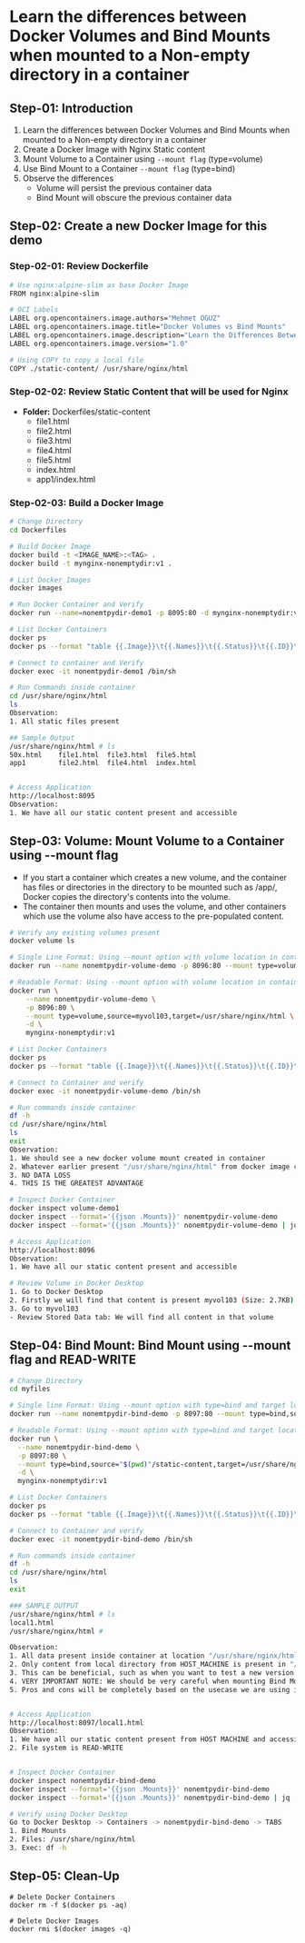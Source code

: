 # Learn the differences between Docker Volumes and Bind Mounts when mounted to a Non-empty directory in a container
 

## Step-01: Introduction
1. Learn the differences between Docker Volumes and Bind Mounts when mounted to a Non-empty directory in a container
2. Create a Docker Image with Nginx Static content
3. Mount Volume to a Container using `--mount flag` (type=volume)
4. Use Bind Mount to a Container `--mount flag` (type=bind)
5. Observe the differences
    - Volume will persist the previous container data
    - Bind Mount will obscure the previous container data

## Step-02: Create a new Docker Image for this demo
### Step-02-01: Review Dockerfile
```bash
# Use nginx:alpine-slim as base Docker Image
FROM nginx:alpine-slim

# OCI Labels
LABEL org.opencontainers.image.authors="Mehmet OGUZ"
LABEL org.opencontainers.image.title="Docker Volumes vs Bind Mounts"
LABEL org.opencontainers.image.description="Learn the Differences Between Docker Volumes and Bind Mounts When Mounted to a Non-Empty Directory in a Container"
LABEL org.opencontainers.image.version="1.0"

# Using COPY to copy a local file
COPY ./static-content/ /usr/share/nginx/html
```

### Step-02-02: Review Static Content that will be used for Nginx
- **Folder:** Dockerfiles/static-content
    - file1.html
    - file2.html
    - file3.html
    - file4.html
    - file5.html
    - index.html
    - app1/index.html

### Step-02-03: Build a Docker Image
```bash
# Change Directory
cd Dockerfiles

# Build Docker Image
docker build -t <IMAGE_NAME>:<TAG> .
docker build -t mynginx-nonemptydir:v1 .

# List Docker Images
docker images

# Run Docker Container and Verify
docker run --name=nonemtpydir-demo1 -p 8095:80 -d mynginx-nonemptydir:v1

# List Docker Containers
docker ps
docker ps --format "table {{.Image}}\t{{.Names}}\t{{.Status}}\t{{.ID}}\t{{.Ports}}"

# Connect to container and Verify
docker exec -it nonemtpydir-demo1 /bin/sh

# Run Commands inside container
cd /usr/share/nginx/html
ls
Observation:
1. All static files present

## Sample Output
/usr/share/nginx/html # ls
50x.html    file1.html  file3.html  file5.html
app1        file2.html  file4.html  index.html


# Access Application
http://localhost:8095
Observation:
1. We have all our static content present and accessible
```

## Step-03: Volume: Mount Volume to a Container using --mount flag
- If you start a container which creates a new volume, and the container has files or directories in the directory to be mounted such as /app/, Docker copies the directory's contents into the volume. 
- The container then mounts and uses the volume, and other containers which use the volume also have access to the pre-populated content.
```bash
# Verify any existing volumes present
docker volume ls

# Single Line Format: Using --mount option with volume location in container as /usr/share/nginx/html
docker run --name nonemtpydir-volume-demo -p 8096:80 --mount type=volume,source=myvol103,target=/usr/share/nginx/html -d mynginx-nonemptydir:v1

# Readable Format: Using --mount option with volume location in container as /usr/share/nginx/html
docker run \
    --name nonemtpydir-volume-demo \
    -p 8096:80 \
    --mount type=volume,source=myvol103,target=/usr/share/nginx/html \
    -d \
    mynginx-nonemptydir:v1

# List Docker Containers
docker ps
docker ps --format "table {{.Image}}\t{{.Names}}\t{{.Status}}\t{{.ID}}\t{{.Ports}}"

# Connect to Container and verify
docker exec -it nonemtpydir-volume-demo /bin/sh

# Run commands inside container
df -h
cd /usr/share/nginx/html
ls
exit
Observation:
1. We should see a new docker volume mount created in container
2. Whatever earlier present "/usr/share/nginx/html" from docker image copied successfully to Docker Volume mounted in container at path "/usr/share/nginx/html"
3. NO DATA LOSS
4. THIS IS THE GREATEST ADVANTAGE

# Inspect Docker Container
docker inspect volume-demo1
docker inspect --format='{{json .Mounts}}' nonemtpydir-volume-demo
docker inspect --format='{{json .Mounts}}' nonemtpydir-volume-demo | jq

# Access Application
http://localhost:8096
Observation:
1. We have all our static content present and accessible

# Review Volume in Docker Desktop
1. Go to Docker Desktop
2. Firstly we will find that content is present myvol103 (Size: 2.7KB) 
3. Go to myvol103
- Review Stored Data tab: We will find all content in that volume
```

## Step-04: Bind Mount: Bind Mount using --mount flag and READ-WRITE
```bash
# Change Directory
cd myfiles

# Single line Format: Using --mount option with type=bind and target location in container as /usr/share/nginx/html
docker run --name nonemtpydir-bind-demo -p 8097:80 --mount type=bind,source="$(pwd)"/static-content,target=/usr/share/nginx/html -d nginx:alpine-slim  

# Readable Format: Using --mount option with type=bind and target location in container as /usr/share/nginx/html
docker run \
  --name nonemtpydir-bind-demo \
  -p 8097:80 \
  --mount type=bind,source="$(pwd)"/static-content,target=/usr/share/nginx/html \
  -d \
  mynginx-nonemptydir:v1

# List Docker Containers
docker ps
docker ps --format "table {{.Image}}\t{{.Names}}\t{{.Status}}\t{{.ID}}\t{{.Ports}}"

# Connect to Container and verify
docker exec -it nonemtpydir-bind-demo /bin/sh

# Run commands inside container
df -h
cd /usr/share/nginx/html
ls
exit

### SAMPLE OUTPUT
/usr/share/nginx/html # ls
local1.html
/usr/share/nginx/html # 

Observation: 
1. All data present inside container at location "/usr/share/nginx/html" is obscured
2. Only content from local directory from HOST_MACHINE is present in "/usr/share/nginx/html"
3. This can be beneficial, such as when you want to test a new version of your application without building a new image, just by creating new container and updated code bind mount for that container
4. VERY IMPORTANT NOTE: We should be very careful when mounting Bind Mounts to non-emtpy directories in a container, else it would take down our application
5. Pros and cons will be completely based on the usecase we are using in our organization


# Access Application
http://localhost:8097/local1.html
Observation:
1. We have all our static content present from HOST MACHINE and accessible
2. File system is READ-WRITE


# Inspect Docker Container
docker inspect nonemtpydir-bind-demo
docker inspect --format='{{json .Mounts}}' nonemtpydir-bind-demo
docker inspect --format='{{json .Mounts}}' nonemtpydir-bind-demo | jq  

# Verify using Docker Desktop
Go to Docker Desktop -> Containers -> nonemtpydir-bind-demo -> TABS
1. Bind Mounts
2. Files: /usr/share/nginx/html
3. Exec: df -h
```

## Step-05: Clean-Up
```t
# Delete Docker Containers
docker rm -f $(docker ps -aq)

# Delete Docker Images
docker rmi $(docker images -q)
```
